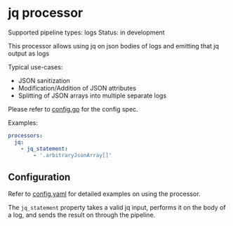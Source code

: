 # jq processor

Supported pipeline types: logs
Status: in development

This processor allows using jq on json bodies of logs and emitting that jq output as logs 

Typical use-cases:

* JSON sanitization
* Modification/Addition of JSON attributes
* Splitting of JSON arrays into multiple separate logs

Please refer to [config.go](./config.go) for the config spec.

Examples:

```yaml
processors:
  jq:
    - jq_statement:
        - '.arbitraryJsonArray[]'
```

## Configuration

Refer to [config.yaml](./testdata/config.yaml) for detailed examples on using the processor.

The `jq_statement` property takes a valid jq input, performs it on the body of a log, and sends the result on through the pipeline.
